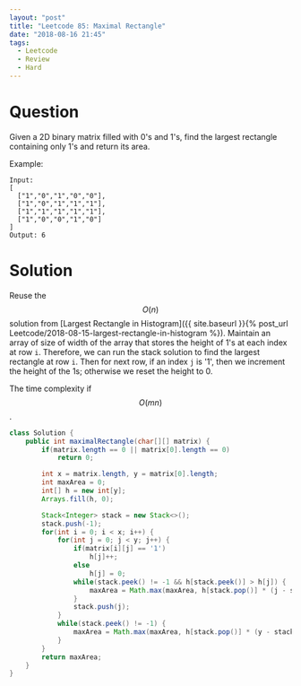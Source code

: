 ```yaml
---
layout: "post"
title: "Leetcode 85: Maximal Rectangle"
date: "2018-08-16 21:45"
tags:
  - Leetcode
  - Review
  - Hard
---
```


# Question
Given a 2D binary matrix filled with 0's and 1's, find the largest rectangle containing only 1's and return its area.

Example:

```
Input:
[
  ["1","0","1","0","0"],
  ["1","0","1","1","1"],
  ["1","1","1","1","1"],
  ["1","0","0","1","0"]
]
Output: 6
```

# Solution
Reuse the $$O(n)$$ solution from [Largest Rectangle in Histogram]({{ site.baseurl }}{% post_url Leetcode/2018-08-15-largest-rectangle-in-histogram %}). Maintain an array of size of width of the array that stores the height of 1's at each index at row `i`. Therefore, we can run the stack solution to find the largest rectangle at row `i`. Then for next row, if an index `j` is '1', then we increment the height of the 1s; otherwise we reset the height to 0.

The time complexity if $$O(mn)$$.

```java
class Solution {
    public int maximalRectangle(char[][] matrix) {
        if(matrix.length == 0 || matrix[0].length == 0)
            return 0;

        int x = matrix.length, y = matrix[0].length;
        int maxArea = 0;
        int[] h = new int[y];
        Arrays.fill(h, 0);

        Stack<Integer> stack = new Stack<>();
        stack.push(-1);
        for(int i = 0; i < x; i++) {
            for(int j = 0; j < y; j++) {
                if(matrix[i][j] == '1')
                    h[j]++;
                else
                    h[j] = 0;
                while(stack.peek() != -1 && h[stack.peek()] > h[j]) {
                    maxArea = Math.max(maxArea, h[stack.pop()] * (j - stack.peek() - 1));
                }
                stack.push(j);
            }
            while(stack.peek() != -1) {
                maxArea = Math.max(maxArea, h[stack.pop()] * (y - stack.peek() - 1));
            }
        }
        return maxArea;
    }
}
```
